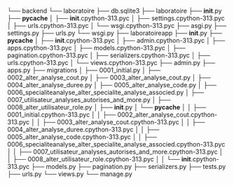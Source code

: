 └── backend
    └── laboratoire
        ├── db.sqlite3
        ├── laboratoire
            ├── __init__.py
            ├── __pycache__
            │   ├── __init__.cpython-313.pyc
            │   ├── settings.cpython-313.pyc
            │   ├── urls.cpython-313.pyc
            │   └── wsgi.cpython-313.pyc
            ├── asgi.py
            ├── settings.py
            ├── urls.py
            └── wsgi.py
        ├── laboratoireapp
            ├── __init__.py
            ├── __pycache__
            │   ├── __init__.cpython-313.pyc
            │   ├── admin.cpython-313.pyc
            │   ├── apps.cpython-313.pyc
            │   ├── models.cpython-313.pyc
            │   ├── pagination.cpython-313.pyc
            │   ├── serializers.cpython-313.pyc
            │   ├── urls.cpython-313.pyc
            │   └── views.cpython-313.pyc
            ├── admin.py
            ├── apps.py
            ├── migrations
            │   ├── 0001_initial.py
            │   ├── 0002_alter_analyse_cout.py
            │   ├── 0003_alter_analyse_cout.py
            │   ├── 0004_alter_analyse_duree.py
            │   ├── 0005_alter_analyse_code.py
            │   ├── 0006_specialiteanalyse_alter_specialite_analyse_associed.py
            │   ├── 0007_utilisateur_analyses_autorises_and_more.py
            │   ├── 0008_alter_utilisateur_role.py
            │   ├── __init__.py
            │   └── __pycache__
            │   │   ├── 0001_initial.cpython-313.pyc
            │   │   ├── 0002_alter_analyse_cout.cpython-313.pyc
            │   │   ├── 0003_alter_analyse_cout.cpython-313.pyc
            │   │   ├── 0004_alter_analyse_duree.cpython-313.pyc
            │   │   ├── 0005_alter_analyse_code.cpython-313.pyc
            │   │   ├── 0006_specialiteanalyse_alter_specialite_analyse_associed.cpython-313.pyc
            │   │   ├── 0007_utilisateur_analyses_autorises_and_more.cpython-313.pyc
            │   │   ├── 0008_alter_utilisateur_role.cpython-313.pyc
            │   │   └── __init__.cpython-313.pyc
            ├── models.py
            ├── pagination.py
            ├── serializers.py
            ├── tests.py
            ├── urls.py
            └── views.py
        └── manage.py
